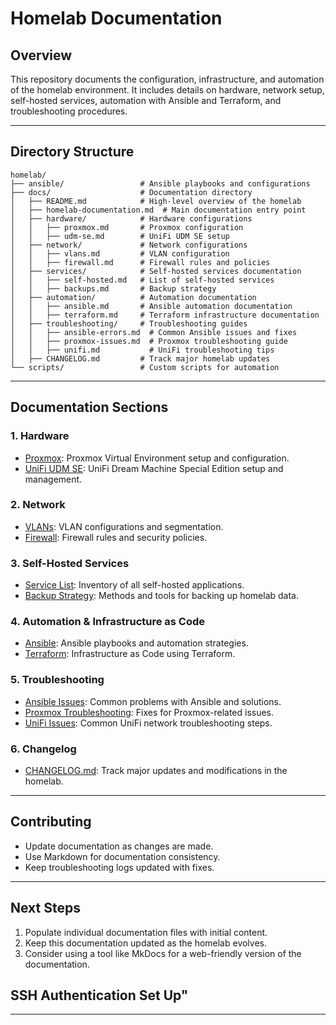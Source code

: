 # Homelab Documentation

## Overview

This repository documents the configuration, infrastructure, and automation of the homelab environment. It includes details on hardware, network setup, self-hosted services, automation with Ansible and Terraform, and troubleshooting procedures.

---

## Directory Structure

```text
homelab/
├── ansible/                 # Ansible playbooks and configurations
├── docs/                    # Documentation directory
│   ├── README.md            # High-level overview of the homelab
│   ├── homelab-documentation.md  # Main documentation entry point
│   ├── hardware/            # Hardware configurations
│   │   ├── proxmox.md       # Proxmox configuration
│   │   ├── udm-se.md        # UniFi UDM SE setup
│   ├── network/             # Network configurations
│   │   ├── vlans.md         # VLAN configuration
│   │   ├── firewall.md      # Firewall rules and policies
│   ├── services/            # Self-hosted services documentation
│   │   ├── self-hosted.md   # List of self-hosted services
│   │   ├── backups.md       # Backup strategy
│   ├── automation/          # Automation documentation
│   │   ├── ansible.md       # Ansible automation documentation
│   │   ├── terraform.md     # Terraform infrastructure documentation
│   ├── troubleshooting/     # Troubleshooting guides
│   │   ├── ansible-errors.md  # Common Ansible issues and fixes
│   │   ├── proxmox-issues.md  # Proxmox troubleshooting guide
│   │   ├── unifi.md           # UniFi troubleshooting tips
│   ├── CHANGELOG.md         # Track major homelab updates
└── scripts/                 # Custom scripts for automation
```

---

## Documentation Sections

### **1. Hardware**

- [Proxmox](hardware/proxmox.md): Proxmox Virtual Environment setup and configuration.
- [UniFi UDM SE](hardware/udm-se.md): UniFi Dream Machine Special Edition setup and management.

### **2. Network**

- [VLANs](network/vlans.md): VLAN configurations and segmentation.
- [Firewall](network/firewall.md): Firewall rules and security policies.

### **3. Self-Hosted Services**

- [Service List](services/self-hosted.md): Inventory of all self-hosted applications.
- [Backup Strategy](services/backups.md): Methods and tools for backing up homelab data.

### **4. Automation & Infrastructure as Code**

- [Ansible](automation/ansible.md): Ansible playbooks and automation strategies.
- [Terraform](automation/terraform.md): Infrastructure as Code using Terraform.

### **5. Troubleshooting**

- [Ansible Issues](troubleshooting/ansible-errors.md): Common problems with Ansible and solutions.
- [Proxmox Troubleshooting](troubleshooting/proxmox-issues.md): Fixes for Proxmox-related issues.
- [UniFi Issues](troubleshooting/unifi.md): Common UniFi network troubleshooting steps.

### **6. Changelog**

- [CHANGELOG.md](CHANGELOG.md): Track major updates and modifications in the homelab.

---

## Contributing

- Update documentation as changes are made.
- Use Markdown for documentation consistency.
- Keep troubleshooting logs updated with fixes.

---

## Next Steps

1. Populate individual documentation files with initial content.
2. Keep this documentation updated as the homelab evolves.
3. Consider using a tool like MkDocs for a web-friendly version of the documentation.

## SSH Authentication Set Up"

---
